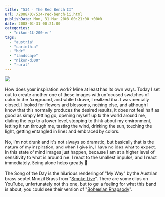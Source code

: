 ```yaml
---
title: "534 - The Red Bench II"
url: /2008/03/534-red-bench-ii.html
publishDate: Mon, 31 Mar 2008 00:21:00 +0000
date: 2008-03-31 00:21:00
categories: 
  - "nikon-18-200-vr"
tags: 
  - "austria"
  - "carinthia"
  - "hdr"
  - "landscape"
  - "nikon-d300"
  - "rural"
---
```

<a href="https://d25zfm9zpd7gm5.cloudfront.net/1200x1200/2008/20080330_172708_photomatix_ps.jpg" target="_blank"><img src="https://d25zfm9zpd7gm5.cloudfront.net/0600x0600/2008/20080330_172708_photomatix_ps.jpg"/></a><br/><br/><a href="https://d25zfm9zpd7gm5.cloudfront.net/1200x1200/2008/20080330_170505_ps.jpg" target="_blank"><img alt="" border="0" src="https://d25zfm9zpd7gm5.cloudfront.net/0150x0150/2008/20080330_170505_ps.jpg" style="margin: 0pt 0px 0pt 10px; float: right;"/></a> How does your inspiration work? Mine at least has its own ways. Today I set out to create another one of these images with unfocused swatches of color in the foreground, and while I drove, I realized that I was mentally closed. I looked for flowers and blossoms, nothing else, and although I know that this normally produces the desired results, it does not feel half as good as simply letting go, opening myself up <a href="https://d25zfm9zpd7gm5.cloudfront.net/1200x1200/2008/20080330_170729_ps.jpg" target="_blank"><img alt="" border="0" src="https://d25zfm9zpd7gm5.cloudfront.net/0150x0150/2008/20080330_170729_ps.jpg" style="margin: 0pt 10px 0pt 0px; float: left;"/></a> to the world around me, dialing the ego to a lower level, stopping to think about my environment, letting it run through me, tasting the wind, drinking the sun, touching the light, getting entangled in lines and embraced by colors.<br/><br/>No, I'm not drunk and it's not always so dramatic, but basically that is the nature of my inspiration, and when I give in, I have no idea what to expect. In this state of mind images just happen, because I am at a higher level of sensitivity to what is around me. I react to the smallest impulse, and I react immediately. Being alone helps greatly 🙂<br/><br/>The Song of the Day is the hilarious rendering of "My Way" by the Austrian brass septet Mnozil Brass from "<a href="http://www.amazon.de/Smoke-Live-Mnozil-Brass/dp/B00006C73P" target="_blank">Smoke Live</a>". There are some clips on YouTube, unfortunately not this one, but to get a feeling for what this band is about, you could see their version of "<a href="http://www.youtube.com/watch?v=hBLm747tyn0" target="_blank">Bohemian Rhapsody</a>".
